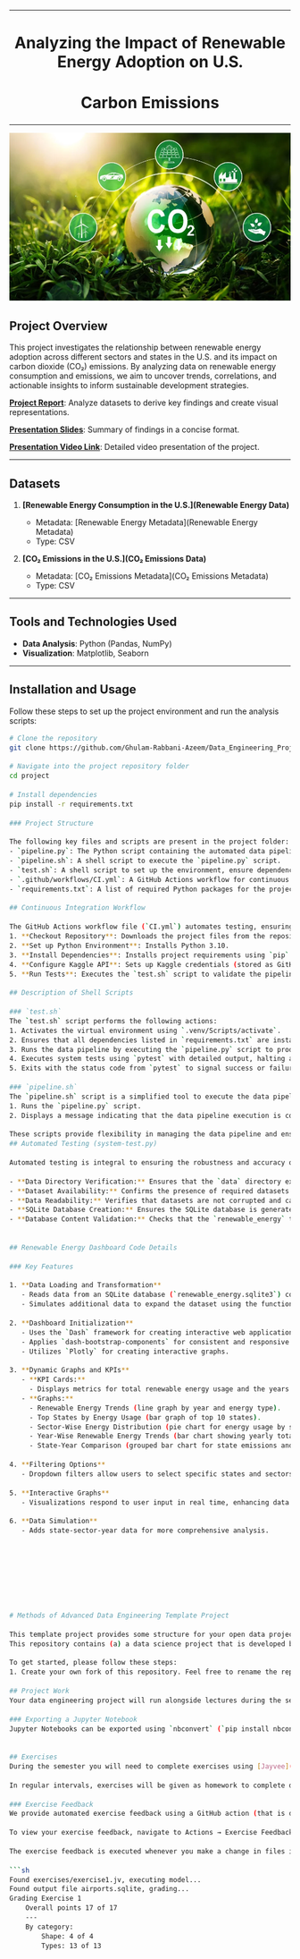 <table style="border: none; width: 100%; text-align: center;">
  <tr style="border: none;">
    <td style="border: none;">
      <h1>Analyzing the Impact of Renewable Energy Adoption on U.S.</h1>
      <h1>Carbon Emissions</h1>
    </td>
  </tr>
</table>


<img src="image.png" width="1000" height="300"> 

## Project Overview  
This project investigates the relationship between renewable energy adoption across different sectors and states in the U.S. and its impact on carbon dioxide (CO₂) emissions. By analyzing data on renewable energy consumption and emissions, we aim to uncover trends, correlations, and actionable insights to inform sustainable development strategies.  

[**Project Report**](project/analysis-report.pdf): Analyze datasets to derive key findings and create visual representations.  

[**Presentation Slides**](project/slides.pptx): Summary of findings in a concise format.  

[**Presentation Video Link**](project/presentation-video.md): Detailed video presentation of the project.  

---

## Datasets  

1. **[Renewable Energy Consumption in the U.S.](Renewable Energy Data)**  
   - Metadata: [Renewable Energy Metadata](Renewable Energy Metadata)  
   - Type: CSV  

2. **[CO₂ Emissions in the U.S.](CO₂ Emissions Data)**  
   - Metadata: [CO₂ Emissions Metadata](CO₂ Emissions Metadata)  
   - Type: CSV  

---

## Tools and Technologies Used  
- **Data Analysis**: Python (Pandas, NumPy)  
- **Visualization**: Matplotlib, Seaborn  

---

## Installation and Usage  
Follow these steps to set up the project environment and run the analysis scripts:  

```bash  
# Clone the repository  
git clone https://github.com/Ghulam-Rabbani-Azeem/Data_Engineering_Project 

# Navigate into the project repository folder  
cd project  

# Install dependencies  
pip install -r requirements.txt  

### Project Structure  

The following key files and scripts are present in the project folder:  
- `pipeline.py`: The Python script containing the automated data pipeline for downloading, cleaning, and processing datasets.  
- `pipeline.sh`: A shell script to execute the `pipeline.py` script.  
- `test.sh`: A shell script to set up the environment, ensure dependencies are installed, run the pipeline, and execute system tests with `pytest`.  
- `.github/workflows/CI.yml`: A GitHub Actions workflow for continuous integration, ensuring automated tests are executed on every push to the `main` branch.  
- `requirements.txt`: A list of required Python packages for the project.  

## Continuous Integration Workflow  

The GitHub Actions workflow file (`CI.yml`) automates testing, ensuring consistent validation of the pipeline after every code change. It performs the following steps:  
1. **Checkout Repository**: Downloads the project files from the repository.  
2. **Set up Python Environment**: Installs Python 3.10.  
3. **Install Dependencies**: Installs project requirements using `pip`.  
4. **Configure Kaggle API**: Sets up Kaggle credentials (stored as GitHub secrets) for dataset downloads.  
5. **Run Tests**: Executes the `test.sh` script to validate the pipeline.

## Description of Shell Scripts  

### `test.sh`  
The `test.sh` script performs the following actions:  
1. Activates the virtual environment using `.venv/Scripts/activate`.  
2. Ensures that all dependencies listed in `requirements.txt` are installed.  
3. Runs the data pipeline by executing the `pipeline.py` script to produce outputs.  
4. Executes system tests using `pytest` with detailed output, halting after the first failure.  
5. Exits with the status code from `pytest` to signal success or failure.  

### `pipeline.sh`  
The `pipeline.sh` script is a simplified tool to execute the data pipeline. It performs the following actions:  
1. Runs the `pipeline.py` script.  
2. Displays a message indicating that the data pipeline execution is completed.  

These scripts provide flexibility in managing the data pipeline and ensure robust testing and execution for consistent results.
## Automated Testing (system-test.py)

Automated testing is integral to ensuring the robustness and accuracy of the pipeline. The `system-test.py` script validates key components of the pipeline, including:

- **Data Directory Verification:** Ensures that the `data` directory exists.
- **Dataset Availability:** Confirms the presence of required datasets in the specified paths.
- **Data Readability:** Verifies that datasets are not corrupted and can be read into pandas DataFrames.
- **SQLite Database Creation:** Ensures the SQLite database is generated successfully.
- **Database Content Validation:** Checks that the `renewable_energy` table in the SQLite database is populated with data.


## Renewable Energy Dashboard Code Details  

### Key Features  

1. **Data Loading and Transformation**  
   - Reads data from an SQLite database (`renewable_energy.sqlite3`) containing renewable energy and CO₂ emissions statistics.  
   - Simulates additional data to expand the dataset using the function `create_expanded_dataset()`.

2. **Dashboard Initialization**  
   - Uses the `Dash` framework for creating interactive web applications.  
   - Applies `dash-bootstrap-components` for consistent and responsive UI styling.  
   - Utilizes `Plotly` for creating interactive graphs.

3. **Dynamic Graphs and KPIs**  
   - **KPI Cards:**  
     - Displays metrics for total renewable energy usage and the years of data available.  
   - **Graphs:**  
     - Renewable Energy Trends (line graph by year and energy type).  
     - Top States by Energy Usage (bar graph of top 10 states).  
     - Sector-Wise Energy Distribution (pie chart for energy usage by sector).  
     - Year-Wise Renewable Energy Trends (bar chart showing yearly totals).  
     - State-Year Comparison (grouped bar chart for state emissions and renewable energy).

4. **Filtering Options**  
   - Dropdown filters allow users to select specific states and sectors, dynamically updating graphs and KPIs.

5. **Interactive Graphs**  
   - Visualizations respond to user input in real time, enhancing data exploration.

6. **Data Simulation**  
   - Adds state-sector-year data for more comprehensive analysis.








# Methods of Advanced Data Engineering Template Project

This template project provides some structure for your open data project in the MADE module at FAU.
This repository contains (a) a data science project that is developed by the student over the course of the semester, and (b) the exercises that are submitted over the course of the semester.

To get started, please follow these steps:
1. Create your own fork of this repository. Feel free to rename the repository right after creation, before you let the teaching instructors know your repository URL. **Do not rename the repository during the semester**.

## Project Work
Your data engineering project will run alongside lectures during the semester. We will ask you to regularly submit project work as milestones, so you can reasonably pace your work. All project work submissions **must** be placed in the `project` folder.

### Exporting a Jupyter Notebook
Jupyter Notebooks can be exported using `nbconvert` (`pip install nbconvert`). For example, to export the example notebook to HTML: `jupyter nbconvert --to html examples/final-report-example.ipynb --embed-images --output final-report.html`


## Exercises
During the semester you will need to complete exercises using [Jayvee](https://github.com/jvalue/jayvee). You **must** place your submission in the `exercises` folder in your repository and name them according to their number from one to five: `exercise<number from 1-5>.jv`.

In regular intervals, exercises will be given as homework to complete during the semester. Details and deadlines will be discussed in the lecture, also see the [course schedule](https://made.uni1.de/).

### Exercise Feedback
We provide automated exercise feedback using a GitHub action (that is defined in `.github/workflows/exercise-feedback.yml`). 

To view your exercise feedback, navigate to Actions → Exercise Feedback in your repository.

The exercise feedback is executed whenever you make a change in files in the `exercise` folder and push your local changes to the repository on GitHub. To see the feedback, open the latest GitHub Action run, open the `exercise-feedback` job and `Exercise Feedback` step. You should see command line output that contains output like this:

```sh
Found exercises/exercise1.jv, executing model...
Found output file airports.sqlite, grading...
Grading Exercise 1
	Overall points 17 of 17
	---
	By category:
		Shape: 4 of 4
		Types: 13 of 13
```
